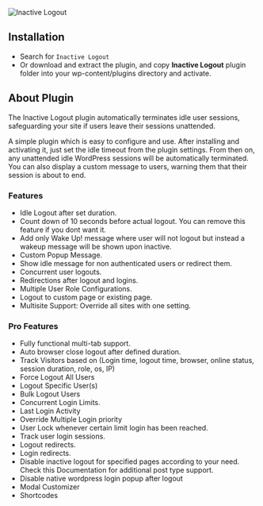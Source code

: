 ![Inactive Logout](https://ps.w.org/inactive-logout/assets/banner-1544x500.png?rev=3133765)

## Installation

* Search for `Inactive Logout`
* Or download and extract the plugin, and copy **Inactive Logout** plugin folder into your wp-content/plugins directory and activate.

## About Plugin

The Inactive Logout plugin automatically terminates idle user sessions, safeguarding your site if users leave their sessions unattended.

A simple plugin which is easy to configure and use. After installing and activating it, just set the idle timeout from the plugin settings. From then on, any unattended idle WordPress sessions will be automatically terminated. You can also display a custom message to users, warning them that their session is about to end.

### Features

* Idle Logout after set duration.
* Count down of 10 seconds before actual logout. You can remove this feature if you dont want it.
* Add only Wake Up! message where user will not logout but instead a wakeup message will be shown upon inactive.
* Custom Popup Message.
* Show idle message for non authenticated users or redirect them.
* Concurrent user logouts.
* Redirections after logout and logins.
* Multiple User Role Configurations.
* Logout to custom page or existing page.
* Multisite Support: Override all sites with one setting.

### Pro Features

* Fully functional multi-tab support.
* Auto browser close logout after defined duration.
* Track Visitors based on (Login time, logout time, browser, online status, session duration, role, os, IP)
* Force Logout All Users
* Logout Specific User(s)
* Bulk Logout Users
* Concurrent Login Limits.
* Last Login Activity
* Override Multiple Login priority
* User Lock whenever certain limit login has been reached.
* Track user login sessions.
* Logout redirects.
* Login redirects.
* Disable inactive logout for specified pages according to your need. Check this Documentation for additional post type support.
* Disable native wordpress login popup after logout
* Modal Customizer
* Shortcodes